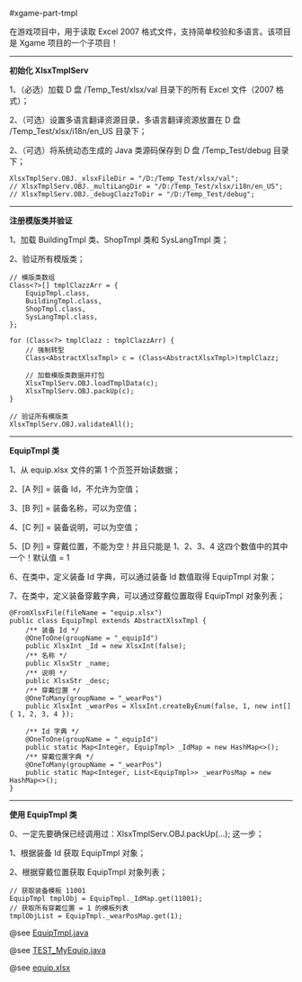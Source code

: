 #xgame-part-tmpl

在游戏项目中，用于读取 Excel 2007 格式文件，支持简单校验和多语言。该项目是 Xgame 项目的一个子项目！

----

**初始化 XlsxTmplServ**

1、（必选）加载 D 盘 /Temp_Test/xlsx/val 目录下的所有 Excel 文件（2007 格式）；

2、（可选）设置多语言翻译资源目录，多语言翻译资源放置在 D 盘 /Temp_Test/xlsx/i18n/en_US 目录下；

2、（可选）将系统动态生成的 Java 类源码保存到 D 盘 /Temp_Test/debug 目录下；

```
XlsxTmplServ.OBJ._xlsxFileDir = "/D:/Temp_Test/xlsx/val";
// XlsxTmplServ.OBJ._multiLangDir = "/D:/Temp_Test/xlsx/i18n/en_US";
// XlsxTmplServ.OBJ._debugClazzToDir = "/D:/Temp_Test/debug";
```

----

**注册模版类并验证**

1、加载 BuildingTmpl 类、ShopTmpl 类和 SysLangTmpl 类；

2、验证所有模版类；

```
// 模版类数组
Class<?>[] tmplClazzArr = {
    EquipTmpl.class,
    BuildingTmpl.class, 
    ShopTmpl.class,
    SysLangTmpl.class,
};

for (Class<?> tmplClazz : tmplClazzArr) {
    // 强制转型
    Class<AbstractXlsxTmpl> c = (Class<AbstractXlsxTmpl>)tmplClazz;
    
    // 加载模版类数据并打包
    XlsxTmplServ.OBJ.loadTmplData(c);
    XlsxTmplServ.OBJ.packUp(c);
}

// 验证所有模版类
XlsxTmplServ.OBJ.validateAll();
```

----

**EquipTmpl 类**

1、从 equip.xlsx 文件的第 1 个页签开始读数据；

2、\[A 列\] = 装备 Id，不允许为空值；

3、\[B 列\] = 装备名称，可以为空值；

4、\[C 列\] = 装备说明，可以为空值；

5、\[D 列\] = 穿戴位置，不能为空！并且只能是 1、2、3、4 这四个数值中的其中一个！默认值 = 1

6、在类中，定义装备 Id 字典，可以通过装备 Id 数值取得 EquipTmpl 对象；

7、在类中，定义装备穿戴字典，可以通过穿戴位置取得 EquipTmpl 对象列表；

```
@FromXlsxFile(fileName = "equip.xlsx")
public class EquipTmpl extends AbstractXlsxTmpl {
    /** 装备 Id */
    @OneToOne(groupName = "_equipId")
    public XlsxInt _Id = new XlsxInt(false);
    /** 名称 */
    public XlsxStr _name;
    /** 说明 */
    public XlsxStr _desc;
    /** 穿戴位置 */
    @OneToMany(groupName = "_wearPos")
    public XlsxInt _wearPos = XlsxInt.createByEnum(false, 1, new int[] { 1, 2, 3, 4 });

    /** Id 字典 */
    @OneToOne(groupName = "_equipId")
    public static Map<Integer, EquipTmpl> _IdMap = new HashMap<>();
    /** 穿戴位置字典 */
    @OneToMany(groupName = "_wearPos")
    public static Map<Integer, List<EquipTmpl>> _wearPosMap = new HashMap<>();
}
```
----

**使用 EquipTmpl 类**

0、一定先要确保已经调用过：XlsxTmplServ.OBJ.packUp(...); 这一步；

1、根据装备 Id 获取 EquipTmpl 对象；

2、根据穿戴位置获取 EquipTmpl 对象列表；

```
// 获取装备模板 11001
EquipTmpl tmplObj = EquipTmpl._IdMap.get(11001);
// 获取所有穿戴位置 = 1 的模板列表
tmplObjList = EquipTmpl._wearPosMap.get(1);
```

@see [EquipTmpl.java](./src/test/java/com/game/part/tmpl/EquipTmpl.java)

@see [TEST_MyEquip.java](./src/test/java/com/game/part/tmpl/TEST_MyEquip.java)

@see [equip.xlsx](./src/test/resources/equip.xlsx)
